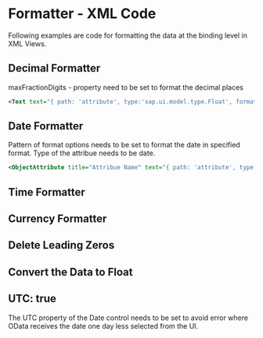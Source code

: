 # Formatter - XML Code 

Following examples are code for formatting the data at the binding level in XML Views. 

## Decimal Formatter 

maxFractionDigits - property need to be set to format the decimal places 

```xml
<Text text="{ path: 'attribute', type:'sap.ui.model.type.Float', formatOptions : { maxFractionDigits: 2}}"></Text> 
```

## Date Formatter 
Pattern of format options needs to be set to format the date in specified format.
Type of the attribue needs to be date. 

```xml
<ObjectAttribute title="Attribue Name" text="{ path: 'attribute', type: 'sap.ui.model.type.Date', formatOptions: { pattern: 'yyyy/MM/dd' } }"/> 
```
## Time Formatter 

## Currency Formatter

## Delete Leading Zeros 

## Convert the Data to Float 

## UTC: true 
The UTC property of the Date control needs to be set to avoid error where OData receives the date one day less selected from the UI. 

